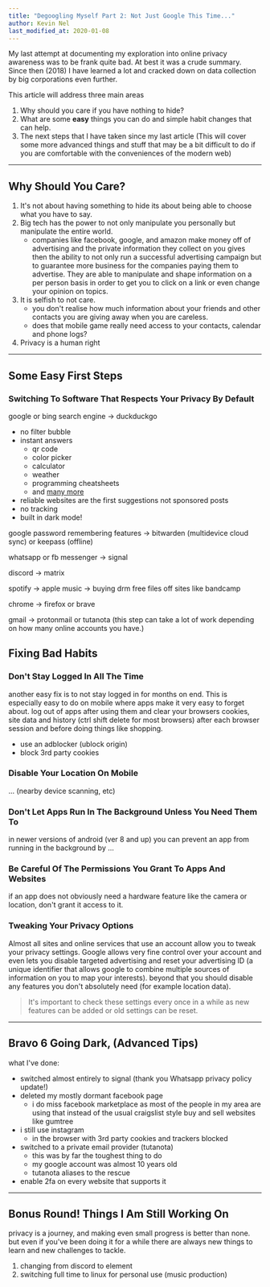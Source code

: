 ```yaml
---
title: "Degoogling Myself Part 2: Not Just Google This Time..."
author: Kevin Nel
last_modified_at: 2020-01-08
---
```


<!--
to do:
flesh out bullet lists
add images (gen z attention span)
add links (eff "I have nothing to hide", spotify new patent, facebook manipulation, whatsapp privacy policy etc.)
better introduction
https://maxdesalle.com/privacy-how-to-get-off-the-radar-with-ease/ good brief summary
-->

My last attempt at documenting my exploration into online privacy awareness was to be frank quite bad.
At best it was a crude summary.
Since then (2018) I have learned a lot and cracked down on data collection by big corporations even further.

This article will address three main areas

1. Why should you care if you have nothing to hide?
2. What are some **easy** things you can do and simple habit changes that can help.
3. The next steps that I have taken since my last article (This will cover some more advanced things and stuff that may be a bit difficult to do if you are comfortable with the conveniences of the modern web)

---

## Why Should You Care?

1. It's not about having something to hide its about being able to choose what you have to say.
2. Big tech has the power to not only manipulate you personally but manipulate the entire world.
    - companies like facebook, google, and amazon make money off of advertising and the private information they collect on you gives then the ability to not only run a successful advertising campaign but to guarantee more business for the companies paying them to advertise. They are able to manipulate and shape information on a per person basis in order to get you to click on a link or even change your opinion on topics.
3. It is selfish to not care.
    - you don't realise how much information about your friends and other contacts you are giving away when you are careless.
    - does that mobile game really need access to your contacts, calendar and phone logs?
4. Privacy is a human right

---

## Some Easy First Steps

### Switching To Software That Respects Your Privacy By Default

google or bing search engine -> duckduckgo

- no filter bubble
- instant answers 
  - qr code
  - color picker
  - calculator
  - weather 
  - programming cheatsheets
  - and [many more](https://duck.co/ia)
- reliable websites are the first suggestions not sponsored posts
- no tracking
- built in dark mode!
  
google password remembering features -> bitwarden (multidevice cloud sync) or keepass (offline)

whatsapp or fb messenger -> signal

discord -> matrix

spotify -> apple music -> buying drm free files off sites like bandcamp

chrome -> firefox or brave

gmail -> protonmail or tutanota (this step can take a lot of work depending on how many online accounts you have.)


## Fixing Bad Habits

### Don't Stay Logged In All The Time

another easy fix is to not stay logged in for months on end.
This is especially easy to do on mobile where apps make it very easy to forget about.
log out of apps after using them and clear your browsers cookies, site data and history (ctrl shift delete for most browsers) after each browser session and before doing things like shopping.

- use an adblocker (ublock origin)
- block 3rd party cookies

### Disable Your Location On Mobile

... (nearby device scanning, etc)

### Don't Let Apps Run In The Background Unless You Need Them To

in newer versions of android (ver 8 and up) you can prevent an app from running in the background by
...

### Be Careful Of The Permissions You Grant To Apps And Websites

if an app does not obviously need a hardware feature like the camera or location, don't grant it access to it.

### Tweaking Your Privacy Options

Almost all sites and online services that use an account allow you to tweak your privacy settings.
Google allows very fine control over your account and even lets you disable targeted advertising and reset your advertising ID (a unique identifier that allows google to combine multiple sources of information on you to map your interests).
beyond that you should disable any features you don't absolutely need (for example location data).

> It's important to check these settings every once in a while as new features can be added or old settings can be reset.

---

## Bravo 6 Going Dark, (Advanced Tips)

what I've done:

- switched almost entirely to signal (thank you Whatsapp privacy policy update!)
- deleted my mostly dormant facebook page
  - i do miss facebook marketplace as most of the people in my area are using that instead of the usual craigslist style buy and sell websites like gumtree
- i still use instagram
  - in the browser with 3rd party cookies and trackers blocked
- switched to a private email provider (tutanota)
  - this was by far the toughest thing to do
  - my google account was almost 10 years old
  - tutanota aliases to the rescue
- enable 2fa on every website that supports it

---

## Bonus Round! Things I Am Still Working On

privacy is a journey, and making even small progress is better than none.
but even if you've been doing it for a while there are always new things to learn and new challenges to tackle.

1. changing from discord to element
2. switching full time to linux for personal use (music production)

